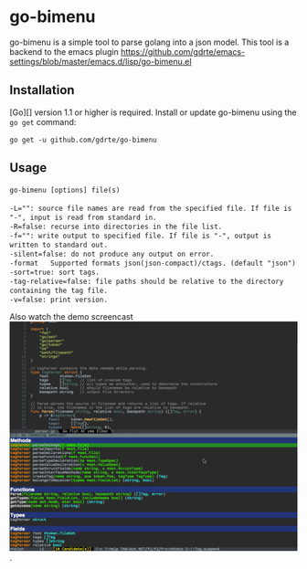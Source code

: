# go-bimenu

go-bimenu is a simple tool to parse golang into a json model. This tool is a backend to the emacs plugin
https://github.com/gdrte/emacs-settings/blob/master/emacs.d/lisp/go-bimenu.el

## Installation

[Go][] version 1.1 or higher is required. Install or update go-bimenu using the
`go get` command:

	go get -u github.com/gdrte/go-bimenu

## Usage

	go-bimenu [options] file(s)

	-L="": source file names are read from the specified file. If file is "-", input is read from standard in.
	-R=false: recurse into directories in the file list.
	-f="": write output to specified file. If file is "-", output is written to standard out.
	-silent=false: do not produce any output on error.
	-format   Supported formats json(json-compact)/ctags. (default "json")
	-sort=true: sort tags.
	-tag-relative=false: file paths should be relative to the directory containing the tag file.
	-v=false: print version.

Also watch the demo screencast![demo screencast](./go-bimenu.gif?raw=true).
